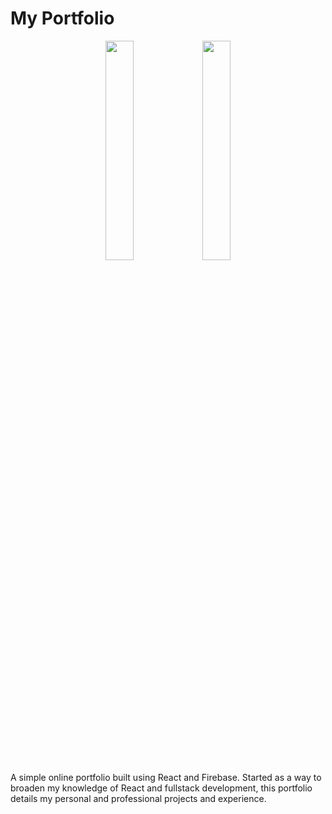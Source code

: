 # My Portfolio
<div align="center">
 <img src="https://upload.wikimedia.org/wikipedia/commons/thumb/a/a7/React-icon.svg/1200px-React-icon.svg.png" width="30%" />
  <img src="https://cdn.dribbble.com/users/528264/screenshots/3140440/firebase_logo.png" width="30%" />
</div>
A simple online portfolio built using React and Firebase. Started as a way to broaden my knowledge of React and fullstack development, this portfolio details my personal and professional projects and experience.